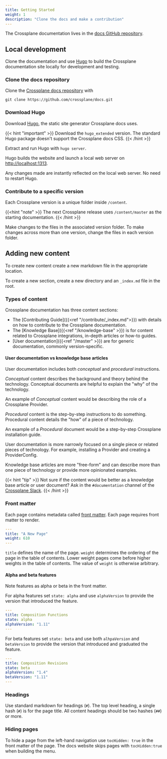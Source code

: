 ```yaml
---
title: Getting Started
weight: 1
description: "Clone the docs and make a contribution"
---
```


The Crossplane documentation lives in the 
[docs GitHub repository](https://github.com/crossplane/docs).

## Local development
Clone the documentation and use [Hugo](https://gohugo.io/) to 
build the Crossplane documentation site locally for development and testing. 

### Clone the docs repository
Clone the [Crossplane docs
repository](https://github.com/crossplane/docs) with

```command
git clone https://github.com/crossplane/docs.git
```

### Download Hugo
Download [Hugo](https://github.com/gohugoio/hugo/releases/tag/latest), the
static site generator Crossplane docs uses.

{{< hint "important" >}}
Download the `hugo_extended` version. The standard Hugo package doesn't support
the Crossplane docs CSS.
{{< /hint >}}

Extract and run Hugo with `hugo server`.

Hugo builds the website and launch a local web server on
<a href="http://localhost:1313" data-proofer-ignore>http://localhost:1313</a>.

Any changes made are instantly reflected on the local web server. No need
to restart Hugo.

### Contribute to a specific version
Each Crossplane version is a unique folder inside `/content`. 

{{<hint "note" >}}
The next Crossplane release uses `/content/master` as the starting
documentation.
{{< /hint >}}

Make changes to the files in the associated version folder. To make changes
across more than one version, change the files in each version folder.

## Adding new content

To create new content create a new markdown file in the appropriate location. 

To create a new section, create a new directory and an `_index.md` file in the
root. 

### Types of content
Crossplane documentation has three content sections:
* The [Contributing Guide]({{<ref "/contribute/_index.md">}}) with details on 
  how to contribute to the Crossplane documentation.
* The [Knowledge Base]({{<ref "/knowledge-base" >}}) is for content related to
  Crossplane integrations, in-depth articles or how-to guides. 
* [User documentation]({{<ref "/master" >}}) are for generic documentation,
  commonly version-specific. 

#### User documentation vs knowledge base articles
User documentation includes both _conceptual_ and _procedural_ instructions.

_Conceptual_ content describes the background and theory behind the technology.
Conceptual documents are helpful to explain the "why" of the technology.

An example of _Conceptual_ content would be describing the role
of a Crossplane Provider.

_Procedural_ content is the step-by-step instructions to do something.
Procedural content details the "how" of a piece of technology.

An example of a _Procedural_ document would be a step-by-step Crossplane 
installation guide.

User documentation is more narrowly focused on a single piece or
related pieces of technology. For example, installing a Provider and creating a
ProviderConfig.

Knowledge base articles are more "free-form" and can describe more than one 
piece of technology or provide more opinionated examples.

{{< hint "tip" >}}
Not sure if the content would be better as a knowledge base article or user
document? Ask in the `#documentation` channel of the 
[Crossplane Slack](https://slack.crossplane.io/).
{{< /hint >}}

### Front matter
Each page contains metadata called 
[front matter](https://gohugo.io/content-management/front-matter/). Each page 
requires front matter to render.

```yaml
---
title: "A New Page"
weight: 610
---
```

`title` defines the name of the page.
`weight` determines the ordering of the page in the table of contents. Lower
weight pages come before higher weights in the table of contents. The value of
`weight` is otherwise arbitrary. 

#### Alpha and beta features
Note features as alpha or beta in the front matter.

For alpha features set `state: alpha` and use `alphaVersion` to provide the 
version that introduced the feature. 

```yaml
---
title: Composition Functions
state: alpha
alphaVersion: "1.11"
---
```

For beta features set `state: beta` and use both `alhpaVersion` and
`betaVersion` to provide the version that introduced and graduated the feature.

```yaml
---
title: Composition Revisions
state: beta
alphaVersion: "1.4"
betaVersion: "1.11"
---
```

### Headings
Use standard markdown for headings (`#`). The top level heading, a single hash
(`#`) is for the page title. All content headings should be two hashes (`##`) or
more.

### Hiding pages
To hide a page from the left-hand navigation use `tocHidden: true` in the front
matter of the page. The docs website skips pages with `tocHidden:true` when
building the menu.